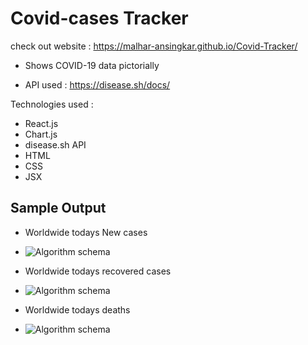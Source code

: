 # Covid-cases Tracker 

check out website : https://malhar-ansingkar.github.io/Covid-Tracker/

* Shows COVID-19 data pictorially 


* API used : https://disease.sh/docs/

 Technologies used : 
 
   * React.js
   * Chart.js
* disease.sh API
* HTML
* CSS
* JSX

## Sample Output

* Worldwide todays New cases 
* ![Algorithm schema](https://github.com/malhar-ansingkar/Covid-Tracker/blob/master/sample-output/Screenshot%20(76).png)


* Worldwide todays recovered cases 
* ![Algorithm schema](https://github.com/malhar-ansingkar/Covid-Tracker/blob/master/sample-output/Screenshot%20(77).png)

* Worldwide todays deaths 
* ![Algorithm schema](https://github.com/malhar-ansingkar/Covid-Tracker/blob/master/sample-output/Screenshot%20(75).png)

